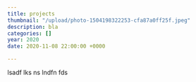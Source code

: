```yaml
---
title: projects
thumbnail: "/upload/photo-1504198322253-cfa87a0ff25f.jpeg"
description: bla
categories: []
year: 2020
date: 2020-11-08 22:00:00 +0000

---
```

lsadf lks ns lndfn fds